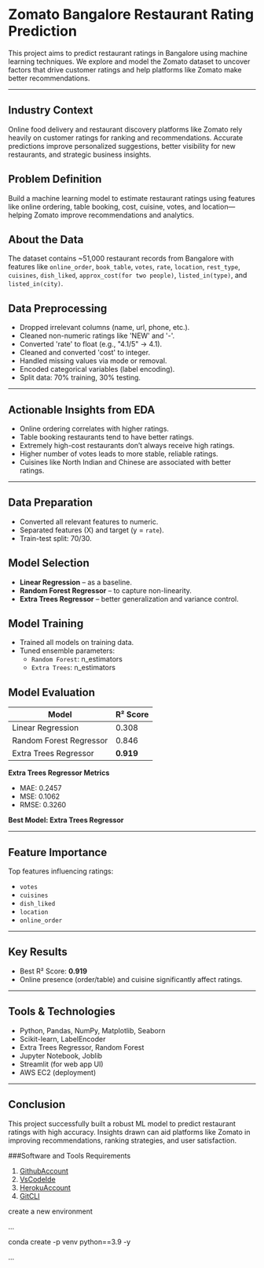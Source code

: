 
# Zomato Bangalore Restaurant Rating Prediction

This project aims to predict restaurant ratings in Bangalore using machine learning techniques. We explore and model the Zomato dataset to uncover factors that drive customer ratings and help platforms like Zomato make better recommendations.

---

## Industry Context  
Online food delivery and restaurant discovery platforms like Zomato rely heavily on customer ratings for ranking and recommendations. Accurate predictions improve personalized suggestions, better visibility for new restaurants, and strategic business insights.

## Problem Definition  
Build a machine learning model to estimate restaurant ratings using features like online ordering, table booking, cost, cuisine, votes, and location—helping Zomato improve recommendations and analytics.

## About the Data  
The dataset contains ~51,000 restaurant records from Bangalore with features like `online_order`, `book_table`, `votes`, `rate`, `location`, `rest_type`, `cuisines`, `dish_liked`, `approx_cost(for two people)`, `listed_in(type)`, and `listed_in(city)`.

## Data Preprocessing  
- Dropped irrelevant columns (name, url, phone, etc.).
- Cleaned non-numeric ratings like 'NEW' and '-'.
- Converted 'rate' to float (e.g., "4.1/5" → 4.1).
- Cleaned and converted 'cost' to integer.
- Handled missing values via mode or removal.
- Encoded categorical variables (label encoding).
- Split data: 70% training, 30% testing.

---

## Actionable Insights from EDA
-  Online ordering correlates with higher ratings.
-  Table booking restaurants tend to have better ratings.
-  Extremely high-cost restaurants don’t always receive high ratings.
-  Higher number of votes leads to more stable, reliable ratings.
-   Cuisines like North Indian and Chinese are associated with better ratings.

---

##  Data Preparation  
- Converted all relevant features to numeric.
- Separated features (X) and target (y = `rate`).
- Train-test split: 70/30.

## Model Selection  
- **Linear Regression** – as a baseline.  
- **Random Forest Regressor** – to capture non-linearity.  
- **Extra Trees Regressor** – better generalization and variance control.

## Model Training  
- Trained all models on training data.
- Tuned ensemble parameters:
  - `Random Forest`: n_estimators
  - `Extra Trees`: n_estimators

## Model Evaluation  

| Model                  | R² Score |
|------------------------|----------|
| Linear Regression      | 0.308    |
| Random Forest Regressor| 0.846    |
| Extra Trees Regressor | **0.919** |

**Extra Trees Regressor Metrics**  
- MAE: 0.2457  
- MSE: 0.1062  
- RMSE: 0.3260  

**Best Model: Extra Trees Regressor**

---

## Feature Importance  
Top features influencing ratings:
- `votes`
- `cuisines`
- `dish_liked`
- `location`
- `online_order`

---

## Key Results  
- Best R² Score: **0.919**  
- Online presence (order/table) and cuisine significantly affect ratings.

---

##  Tools & Technologies  
- Python, Pandas, NumPy, Matplotlib, Seaborn  
- Scikit-learn, LabelEncoder  
- Extra Trees Regressor, Random Forest  
- Jupyter Notebook, Joblib  
- Streamlit (for web app UI)  
- AWS EC2 (deployment)

---

##  Conclusion  
This project successfully built a robust ML model to predict restaurant ratings with high accuracy. Insights drawn can aid platforms like Zomato in improving recommendations, ranking strategies, and user satisfaction.



###Software and Tools Requirements
1. [GithubAccount](https://github.com/)
2. [VsCodeIde](https://code.visualstudio.com/)
3. [HerokuAccount](https://www.heroku.com/)
4. [GitCLI](https://git-scm.com/)


create a new environment

...

conda create -p venv python==3.9 -y

...

